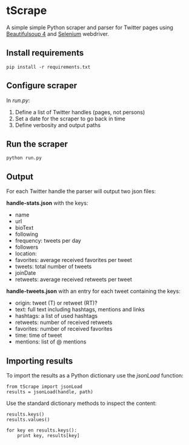 # tScrape
A simple simple Python scraper and parser for Twitter pages using [Beautifulsoup 4](http://www.crummy.com/software/BeautifulSoup/bs4/doc/) and [Selenium](http://selenium-python.readthedocs.org/) webdriver.


Install requirements
--------------------
    pip install -r requirements.txt


Configure scraper
-----------------
In *run.py*:

1. Define a list of Twitter handles (pages, not persons)
2. Set a date for the scraper to go back in time
3. Define verbosity and output paths


Run the scraper
---------------
    python run.py


Output
------
For each Twitter handle the parser will output two json files:

**handle-stats.json** with the keys:
- name
- url
- bioText
- following
- frequency: tweets per day
- followers
- location:
- favorites: average received favorites per tweet
- tweets: total number of tweets
- joinDate
- retweets: average received retweets per tweet


**handle-tweets.json** with an entry for each tweet containing the keys:
- origin: tweet (T) or retweet (RT)?
- text: full text including hashtags, mentions and links
- hashtags: a list of used hashtags
- retweets: number of received retweets
- favorites: number of received favorites
- time: time of tweet
- mentions: list of @ mentions


Importing results
-----------------
To import the results as a Python dictionary use the _jsonLoad_ function:

    from tScrape import jsonLoad
    results = jsonLoad(handle, path)

Use the standard dictionary methods to inspect the content:

    results.keys()
    results.values()

    for key en results.keys():
        print key, results[key]
